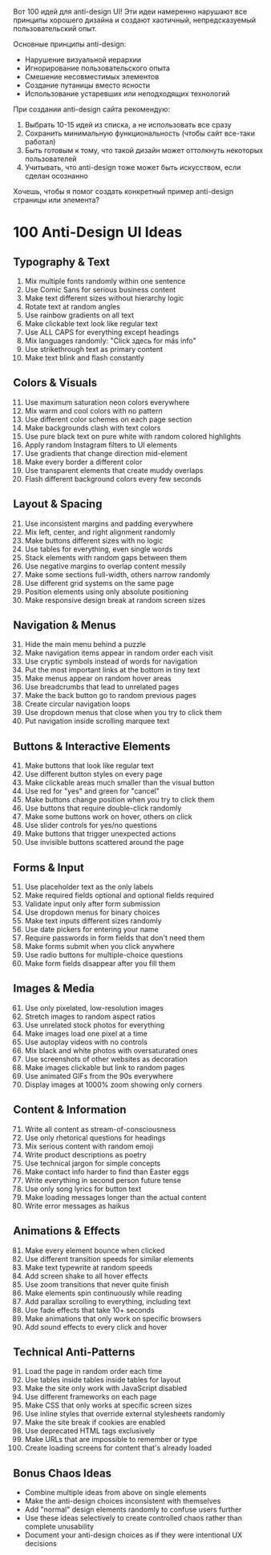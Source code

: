 Вот 100 идей для anti-design UI! Эти идеи намеренно нарушают все принципы хорошего дизайна и создают хаотичный, непредсказуемый пользовательский опыт.

Основные принципы anti-design:
- Нарушение визуальной иерархии
- Игнорирование пользовательского опыта
- Смешение несовместимых элементов
- Создание путаницы вместо ясности
- Использование устаревших или неподходящих технологий

При создании anti-design сайта рекомендую:
1. Выбрать 10-15 идей из списка, а не использовать все сразу
2. Сохранить минимальную функциональность (чтобы сайт все-таки работал)
3. Быть готовым к тому, что такой дизайн может оттолкнуть некоторых пользователей
4. Учитывать, что anti-design тоже может быть искусством, если сделан осознанно

Хочешь, чтобы я помог создать конкретный пример anti-design страницы или элемента?

# 100 Anti-Design UI Ideas

## Typography & Text
1. Mix multiple fonts randomly within one sentence
2. Use Comic Sans for serious business content
3. Make text different sizes without hierarchy logic
4. Rotate text at random angles
5. Use rainbow gradients on all text
6. Make clickable text look like regular text
7. Use ALL CAPS for everything except headings
8. Mix languages randomly: "Click здесь for más info"
9. Use strikethrough text as primary content
10. Make text blink and flash constantly

## Colors & Visuals
11. Use maximum saturation neon colors everywhere
12. Mix warm and cool colors with no pattern
13. Use different color schemes on each page section
14. Make backgrounds clash with text colors
15. Use pure black text on pure white with random colored highlights
16. Apply random Instagram filters to UI elements
17. Use gradients that change direction mid-element
18. Make every border a different color
19. Use transparent elements that create muddy overlaps
20. Flash different background colors every few seconds

## Layout & Spacing
21. Use inconsistent margins and padding everywhere
22. Mix left, center, and right alignment randomly
23. Make buttons different sizes with no logic
24. Use tables for everything, even single words
25. Stack elements with random gaps between them
26. Use negative margins to overlap content messily
27. Make some sections full-width, others narrow randomly
28. Use different grid systems on the same page
29. Position elements using only absolute positioning
30. Make responsive design break at random screen sizes

## Navigation & Menus
31. Hide the main menu behind a puzzle
32. Make navigation items appear in random order each visit
33. Use cryptic symbols instead of words for navigation
34. Put the most important links at the bottom in tiny text
35. Make menus appear on random hover areas
36. Use breadcrumbs that lead to unrelated pages
37. Make the back button go to random previous pages
38. Create circular navigation loops
39. Use dropdown menus that close when you try to click them
40. Put navigation inside scrolling marquee text

## Buttons & Interactive Elements
41. Make buttons that look like regular text
42. Use different button styles on every page
43. Make clickable areas much smaller than the visual button
44. Use red for "yes" and green for "cancel"
45. Make buttons change position when you try to click them
46. Use buttons that require double-click randomly
47. Make some buttons work on hover, others on click
48. Use slider controls for yes/no questions
49. Make buttons that trigger unexpected actions
50. Use invisible buttons scattered around the page

## Forms & Input
51. Use placeholder text as the only labels
52. Make required fields optional and optional fields required
53. Validate input only after form submission
54. Use dropdown menus for binary choices
55. Make text inputs different sizes randomly
56. Use date pickers for entering your name
57. Require passwords in form fields that don't need them
58. Make forms submit when you click anywhere
59. Use radio buttons for multiple-choice questions
60. Make form fields disappear after you fill them

## Images & Media
61. Use only pixelated, low-resolution images
62. Stretch images to random aspect ratios
63. Use unrelated stock photos for everything
64. Make images load one pixel at a time
65. Use autoplay videos with no controls
66. Mix black and white photos with oversaturated ones
67. Use screenshots of other websites as decoration
68. Make images clickable but link to random pages
69. Use animated GIFs from the 90s everywhere
70. Display images at 1000% zoom showing only corners

## Content & Information
71. Write all content as stream-of-consciousness
72. Use only rhetorical questions for headings
73. Mix serious content with random emoji
74. Write product descriptions as poetry
75. Use technical jargon for simple concepts
76. Make contact info harder to find than Easter eggs
77. Write everything in second person future tense
78. Use only song lyrics for button text
79. Make loading messages longer than the actual content
80. Write error messages as haikus

## Animations & Effects
81. Make every element bounce when clicked
82. Use different transition speeds for similar elements
83. Make text typewrite at random speeds
84. Add screen shake to all hover effects
85. Use zoom transitions that never quite finish
86. Make elements spin continuously while reading
87. Add parallax scrolling to everything, including text
88. Use fade effects that take 10+ seconds
89. Make animations that only work on specific browsers
90. Add sound effects to every click and hover

## Technical Anti-Patterns
91. Load the page in random order each time
92. Use tables inside tables inside tables for layout
93. Make the site only work with JavaScript disabled
94. Use different frameworks on each page
95. Make CSS that only works at specific screen sizes
96. Use inline styles that override external stylesheets randomly
97. Make the site break if cookies are enabled
98. Use deprecated HTML tags exclusively
99. Make URLs that are impossible to remember or type
100. Create loading screens for content that's already loaded

## Bonus Chaos Ideas
- Combine multiple ideas from above on single elements
- Make the anti-design choices inconsistent with themselves
- Add "normal" design elements randomly to confuse users further
- Use these ideas selectively to create controlled chaos rather than complete unusability
- Document your anti-design choices as if they were intentional UX decisions